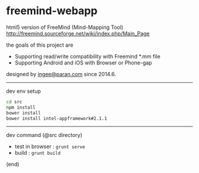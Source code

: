 freemind-webapp
===============

html5 version of FreeMind (Mind-Mapping Tool)
http://freemind.sourceforge.net/wiki/index.php/Main_Page

the goals of this project are
- Supporting read/write compatibility with Freemind *.mm file
- Supporting Android and iOS with Browser or Phone-gap

designed by ingee@paran.com
since 2014.6.

---
dev env setup
```bash
cd src
npm install
bower install
bower install intel-appframework#2.1.1
```

---
dev command (@src directory)
- test in browser : ` grunt serve `
- build : ` grunt build `

(end)
